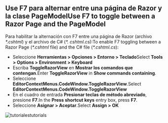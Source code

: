 <a name="f7"></a>
## <a name="use-f7-to-toggle-between-a-razor-page-and-the-pagemodel"></a><span data-ttu-id="a4854-101">Use F7 para alternar entre una página de Razor y la clase PageModel</span><span class="sxs-lookup"><span data-stu-id="a4854-101">Use F7 to toggle between a Razor Page and the PageModel</span></span>

<span data-ttu-id="a4854-102">Para habilitar la alternación con F7 entre una página de Razor (archivo *\*.cshtml*) y el archivo de C# (*\*. cshtml.cs*):</span><span class="sxs-lookup"><span data-stu-id="a4854-102">To enable F7 toggling between a Razor Page (*\*.cshtml* file) and the C# file (*\*.cshtml.cs*):</span></span>

* <span data-ttu-id="a4854-103">Seleccione **Herramientas > Opciones > Entorno > Teclado**</span><span class="sxs-lookup"><span data-stu-id="a4854-103">Select **Tools > Options > Environment > Keyboard**</span></span>
* <span data-ttu-id="a4854-104">Escriba **ToggleRazorView** en **Mostrar los comandos que contengan**.</span><span class="sxs-lookup"><span data-stu-id="a4854-104">Enter **ToggleRazorView** in **Show commands containing**.</span></span>
* <span data-ttu-id="a4854-105">Seleccione **EditorContextMenus.CodeWindow.ToggleRazorView**.</span><span class="sxs-lookup"><span data-stu-id="a4854-105">Select **EditorContextMenus.CodeWindow.ToggleRazorView**</span></span>
* <span data-ttu-id="a4854-106">En el cuadro de entrada **Presionar teclas de método abreviado**, presione **F7**.</span><span class="sxs-lookup"><span data-stu-id="a4854-106">In the **Press shortcut keys** entry box, press **F7**.</span></span>
* <span data-ttu-id="a4854-107">Seleccione **Asignar > Aceptar**.</span><span class="sxs-lookup"><span data-stu-id="a4854-107">Select **Assign > OK**</span></span>

![<span data-ttu-id="a4854-108">tutoriales</span><span class="sxs-lookup"><span data-stu-id="a4854-108">tutorials</span></span> ](~/tutorials/razor-pages/razor-pages-start/_static/F7.png)
<!-- 
![preceding instructions](~/includes/RP/_static/F7.png)

![_static/F7.pngs](_static/F7.png)
-->
